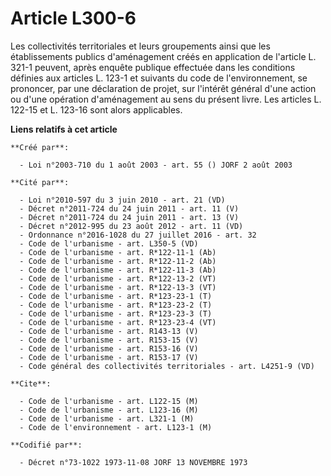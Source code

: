 # Article L300-6

Les collectivités territoriales et leurs groupements ainsi que les établissements publics d'aménagement créés en application
de l'article L. 321-1 peuvent, après enquête publique effectuée dans les conditions définies aux articles L. 123-1 et
suivants du code de l'environnement, se prononcer, par une déclaration de projet, sur l'intérêt général d'une action ou d'une
opération d'aménagement au sens du présent livre. Les articles L. 122-15 et L. 123-16 sont alors applicables.

**Liens relatifs à cet article**

	**Créé par**:

	  - Loi n°2003-710 du 1 août 2003 - art. 55 () JORF 2 août 2003

	**Cité par**:

	  - Loi n°2010-597 du 3 juin 2010 - art. 21 (VD)
	  - Décret n°2011-724 du 24 juin 2011 - art. 11 (V)
	  - Décret n°2011-724 du 24 juin 2011 - art. 13 (V)
	  - Décret n°2012-995 du 23 août 2012 - art. 11 (VD)
	  - Ordonnance n°2016-1028 du 27 juillet 2016 - art. 32
	  - Code de l'urbanisme - art. L350-5 (VD)
	  - Code de l'urbanisme - art. R*122-11-1 (Ab)
	  - Code de l'urbanisme - art. R*122-11-2 (Ab)
	  - Code de l'urbanisme - art. R*122-11-3 (Ab)
	  - Code de l'urbanisme - art. R*122-13-2 (VT)
	  - Code de l'urbanisme - art. R*122-13-3 (VT)
	  - Code de l'urbanisme - art. R*123-23-1 (T)
	  - Code de l'urbanisme - art. R*123-23-2 (T)
	  - Code de l'urbanisme - art. R*123-23-3 (T)
	  - Code de l'urbanisme - art. R*123-23-4 (VT)
	  - Code de l'urbanisme - art. R143-13 (V)
	  - Code de l'urbanisme - art. R153-15 (V)
	  - Code de l'urbanisme - art. R153-16 (V)
	  - Code de l'urbanisme - art. R153-17 (V)
	  - Code général des collectivités territoriales - art. L4251-9 (VD)

	**Cite**:

	  - Code de l'urbanisme - art. L122-15 (M)
	  - Code de l'urbanisme - art. L123-16 (M)
	  - Code de l'urbanisme - art. L321-1 (M)
	  - Code de l'environnement - art. L123-1 (M)

	**Codifié par**:

	  - Décret n°73-1022 1973-11-08 JORF 13 NOVEMBRE 1973
